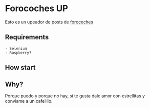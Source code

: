 # Forocoches UP
Esto es un upeador de posts de [forocoches](https://forocoches.com)

## Requirements
    - Selenium
    - Raspberry?
## How start


## Why?
Porque puedo y porque no hay, si te gusta dale amor con estrellitas y conviame a un cafelillo.